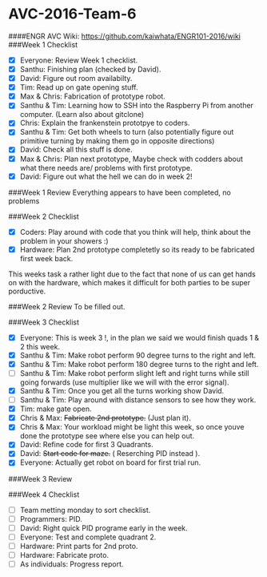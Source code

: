 # AVC-2016-Team-6
####ENGR AVC Wiki: https://github.com/kaiwhata/ENGR101-2016/wiki
###Week 1 Checklist
- [x] Everyone: Review Week 1 checklist.
- [x] Santhu: Finishing plan (checked by David).
- [x] David: Figure out room availabilty.
- [x] Tim: Read up on gate opening stuff.
- [x] Max & Chris: Fabrication of prototype robot.
- [x] Santhu & Tim: Learning how to SSH into the Raspberry Pi from another computer. (Learn also about gitclone)
- [x] Chris: Explain the frankenstein prototpye to coders.
- [x] Santhu & Tim: Get both wheels to turn (also potentially figure out primitive turning by making them go in opposite directions)
- [x] David: Check all this stuff is done.
- [x] Max & Chris: Plan next prototype, Maybe check with codders about what there needs are/ problems with first prototype.
- [x] David: Figure out what the hell we can do in week 2!

###Week 1 Review
Everything appears to have been completed, no problems

###Week 2 Checklist
- [x] Coders: Play around with code that you think will help, think about the problem in your showers :)
- [x] Hardware: Plan 2nd prototype completetly so its ready to be fabricated first week back.

This weeks task a rather light due to the fact that none of us can get hands on with the hardware, which makes it difficult for both parties to be super porductive.

###Week 2 Review
To be filled out.

###Week 3 Checklist
- [x] Everyone: This is week 3 !, in the plan we said we would finish quads 1 & 2 this week.
- [x] Santhu & Tim: Make robot perform 90 degree turns to the right and left.
- [x] Santhu & Tim: Make robot perform 180 degree turns to the right and left.
- [ ] Santhu & Tim: Make robot perform slight left and right turns while still going forwards (use multiplier like we will with the error signal).
- [x] Santhu & Tim: Once you get all the turns working show David.
- [ ] Santhu & Tim: Play around with distance sensors to see how they work.
- [x] Tim: make gate open.
- [x] Chris & Max: ~~Fabricate 2nd prototype.~~ (Just plan it).
- [x] Chris & Max: Your workload might be light this week, so once youve done the prototype see where else you can help out.
- [x] David: Refine code for first 3 Quadrants.
- [x] David: ~~Start code for maze.~~ ( Reserching PID instead ).
- [x] Everyone: Actually get robot on board for first trial run.

###Week 3 Review

###Week 4 Checklist
- [ ] Team metting monday to sort checklist.
- [ ] Programmers: PID.
- [ ] David: Right quick PID programe early in the week.
- [ ] Everyone: Test and complete quadrant 2.
- [ ] Hardware: Print parts for 2nd proto.
- [ ] Hardware: Fabricate proto.
- [ ] As individuals: Progress report.
